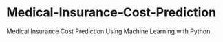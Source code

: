 # Medical-Insurance-Cost-Prediction
Medical Insurance Cost Prediction Using Machine Learning with Python
